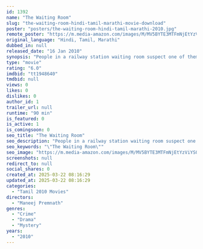 ```yaml
---
id: 1392
name: "The Waiting Room"
slug: "the-waiting-room-hindi-tamil-marathi-movie-download"
poster: "posters/the-waiting-room-hindi-tamil-marathi-2010.jpg"
remote_poster: "https://m.media-amazon.com/images/M/MV5BYTE3MTFmNjEtYzViYS00NzkxLWI0NGMtMTZhNWI0NDE4OTNmXkEyXkFqcGdeQXVyMzMxMDUzNTk@._V1_SX300.jpg"
original_language: "Hindi, Tamil, Marathi"
dubbed_in: null
released_date: "16 Jan 2010"
synopsis: "People in a railway station waiting room suspect one of them is a serial killer."
type: "movie"
rating: "6.0"
imdbid: "tt1948640"
tmdbid: null
views: 0
likes: 0
dislikes: 0
author_id: 1
trailer_url: null
runtime: "90 min"
is_featured: 0
is_active: 1
is_comingsoon: 0
seo_title: "The Waiting Room"
seo_description: "People in a railway station waiting room suspect one of them is a serial killer."
seo_keywords: "\"The Waiting Room\""
seo_image: "https://m.media-amazon.com/images/M/MV5BYTE3MTFmNjEtYzViYS00NzkxLWI0NGMtMTZhNWI0NDE4OTNmXkEyXkFqcGdeQXVyMzMxMDUzNTk@._V1_SX300.jpg"
screenshots: null
redirect_to: null
social_shares: 0
created_at: 2025-03-22 08:16:29
updated_at: 2025-03-22 08:16:29
categories:
  - "Tamil 2010 Movies"
directors:
  - "Maneej Premnath"
genres:
  - "Crime"
  - "Drama"
  - "Mystery"
years:
  - "2010"
---
```


